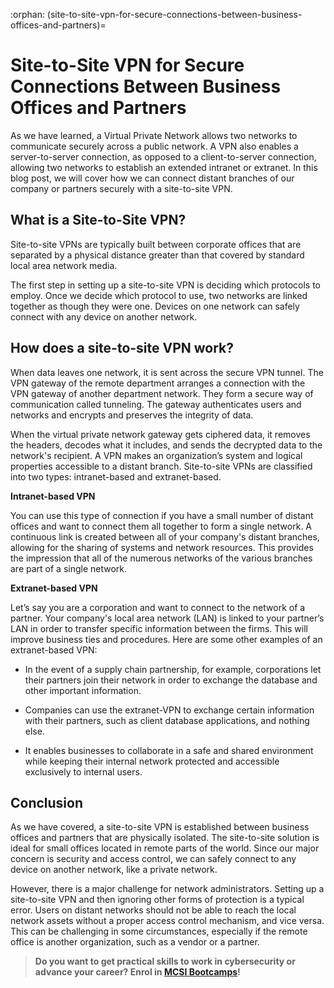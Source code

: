 :orphan:
(site-to-site-vpn-for-secure-connections-between-business-offices-and-partners)=
# Site-to-Site VPN for Secure Connections Between Business Offices and Partners
 

As we have learned, a Virtual Private Network allows two networks to communicate securely across a public network. A VPN also enables a server-to-server connection, as opposed to a client-to-server connection, allowing two networks to establish an extended intranet or extranet. In this blog post, we will cover how we can connect distant branches of our company or partners securely with a site-to-site VPN.

## What is a Site-to-Site VPN?

Site-to-site VPNs are typically built between corporate offices that are separated by a physical distance greater than that covered by standard local area network media.

The first step in setting up a site-to-site VPN is deciding which protocols to employ. Once we decide which protocol to use, two networks are linked together as though they were one. Devices on one network can safely connect with any device on another network.

## How does a site-to-site VPN work?

When data leaves one network, it is sent across the secure VPN tunnel. The VPN gateway of the remote department arranges a connection with the VPN gateway of another department network. They form a secure way of communication called tunneling. The gateway authenticates users and networks and encrypts and preserves the integrity of data.

When the virtual private network gateway gets ciphered data, it removes the headers, decodes what it includes, and sends the decrypted data to the network's recipient. A VPN makes an organization’s system and logical properties accessible to a distant branch.
Site-to-site VPNs are classified into two types: intranet-based and extranet-based.

**Intranet-based VPN**

You can use this type of connection if you have a small number of distant offices and want to connect them all together to form a single network. A continuous link is created between all of your company's distant branches, allowing for the sharing of systems and network resources. This provides the impression that all of the numerous networks of the various branches are part of a single network.

**Extranet-based VPN**

Let’s say you are a corporation and want to connect to the network of a partner. Your company's local area network (LAN) is linked to your partner’s LAN in order to transfer specific information between the firms. This will improve business ties and procedures. Here are some other examples of an extranet-based VPN:

- In the event of a supply chain partnership, for example, corporations let their partners join their network in order to exchange the database and other important information.

- Companies can use the extranet-VPN to exchange certain information with their partners, such as client database applications, and nothing else.

- It enables businesses to collaborate in a safe and shared environment while keeping their internal network protected and accessible exclusively to internal users.

## Conclusion

As we have covered, a site-to-site VPN is established between business offices and partners that are physically isolated. The site-to-site solution is ideal for small offices located in remote parts of the world. Since our major concern is security and access control, we can safely connect to any device on another network, like a private network.

However, there is a major challenge for network administrators. Setting up a site-to-site VPN and then ignoring other forms of protection is a typical error. Users on distant networks should not be able to reach the local network assets without a proper access control mechanism, and vice versa. This can be challenging in some circumstances, especially if the remote office is another organization, such as a vendor or a partner.

> **Do you want to get practical skills to work in cybersecurity or advance your career? Enrol in [MCSI Bootcamps](https://www.mosse-institute.com/bootcamps.html)!**